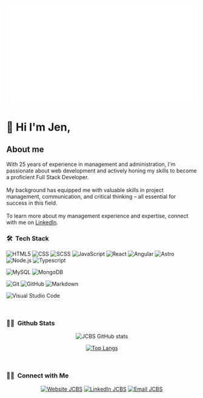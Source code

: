 ![HeaderJCBSLInkedin](https://github.com/JCBalabuch/JCBalabuch/blob/main/HeaderJCBSLInkedin.png)


<h1>👋 Hi I'm Jen,</h1>

<h2>About me</h2>
With 25 years of experience in management and administration, I'm passionate about web development and actively honing my skills to become a proficient Full Stack Developer.<br>
<br>
My background has equipped me with valuable skills in project management, communication, and critical thinking – all essential for success in this field.<br>
<br>
To learn more about my management experience and expertise, connect with me on <a href='https://www.linkedin.com/in/jenifferbalabuch/' target='_blank'>LinkedIn</a>.<br>


<h3> 🛠 &nbsp;Tech Stack</h3>

  ![HTML5](https://img.shields.io/badge/-HTML5-333333?style=flat&logo=HTML5) 
  ![CSS](https://img.shields.io/badge/-CSS-333333?style=flat&logo=CSS3&logoColor=1572B6)
  ![SCSS](https://img.shields.io/badge/-Sass-333333?style=flat&logo=sass)
  ![JavaScript](https://img.shields.io/badge/-JavaScript-333333?style=flat&logo=javascript)
  ![React](https://img.shields.io/badge/-React-333333?style=flat&logo=react)
  ![Angular](https://img.shields.io/badge/-Angular-333333?style=flat&logo=angular)
  ![Astro](https://img.shields.io/badge/-Astro-333333?style=flat&logo=astro)
  ![Node.js](https://img.shields.io/badge/-Node.js-333333?style=flat&logo=node.js)
  ![Typescript](https://img.shields.io/badge/-Typescript-333333?style=flat&logo=typescript)

  ![MySQL](https://img.shields.io/badge/-MySQL-333333?style=flat&logo=mysql)
  ![MongoDB](https://img.shields.io/badge/-MongoDB-333333?style=flat&logo=mongodb)
  
  ![Git](https://img.shields.io/badge/-Git-333333?style=flat&logo=git)
  ![GitHub](https://img.shields.io/badge/-GitHub-333333?style=flat&logo=github)
  ![Markdown](https://img.shields.io/badge/-Markdown-333333?style=flat&logo=markdown)
  
  ![Visual Studio Code](https://img.shields.io/badge/-Visual%20Studio%20Code-333333?style=flat&logo=visual-studio-code&logoColor=007ACC)

<br/>

<h3>👩‍💻 &nbsp;Github Stats </h3>
<div align="center">

![JCBS GitHub stats](https://github-readme-stats.vercel.app/api?username=JCBalabuch&show_icons=true&theme=dark&count_private=true)

[![Top Langs](https://github-readme-stats.vercel.app/api/top-langs/?username=JCBalabuch&layout=compact&theme=dark)](https://github.com/JCBalabuch/github-readme-stats)
  
</div>
  
<br/>

<h3> 🤝🏻 &nbsp;Connect with Me </h3>

<p align="center">
<a href="https://portfoliojcbs.netlify.app/"><img alt="Website JCBS" src="https://img.shields.io/badge/Website-https://portfoliojcbs.netlify.app-blue?style=flat-square&logo=google-chrome"></a>
<a href="(https://www.linkedin.com/in/jenifferbalabuch/)"><img alt="LinkedIn JCBS" src="https://img.shields.io/badge/LinkedIn-Jeniffer%20Balabuch-blue?style=flat-square&logo=linkedin"></a>
<a href="mailto:balabuchj@gmail.com"><img alt="Email JCBS" src="https://img.shields.io/badge/Email-balabuchj@gmail.com-blue?style=flat-square&logo=gmail"></a>
</p>
